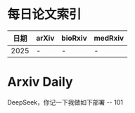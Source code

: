# 每日论文索引

| 日期 | arXiv | bioRxiv | medRxiv |
|------|-------|---------|---------|
| 2025 | - | - | - |






























































































































































































































































































































































































































































































































# Arxiv Daily


DeepSeek，你记一下我做如下部署 -- 101
